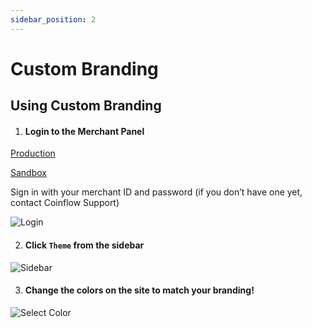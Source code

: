 ```yaml
---
sidebar_position: 2
---
```


# Custom Branding

## Using Custom Branding

1. #### Login to the  Merchant Panel

 [Production](https://merchant.coinflow.cash/)

 [Sandbox](https://merchant-sandbox.coinflow.cash/)

Sign in with your merchant ID and password (if you don’t have one yet, contact Coinflow Support)

![Login](/img/docs/custom-branding/login.png)

2. #### Click `Theme` from the sidebar

![Sidebar](/img/docs/custom-branding/sidebar.png)

3. #### Change the colors on the site to match your branding!

![Select Color](/img/docs/custom-branding/select_color.png)

